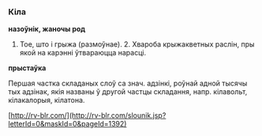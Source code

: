### Кіла
**назоўнік, жаночы род**

1. Тое, што і грыжа (размоўнае). 2. Хвароба крыжакветных раслін, пры якой на карэнні ўтвараюцца нарасці.

**прыстаўка**

Першая частка складаных слоў са знач. адзінкі, роўнай адной тысячы тых адзінак, якія названы ў другой частцы складання, напр. кілавольт, кілакалорыя, кілатона.

<a rel="author">[http://rv-blr.com/](http://rv-blr.com/slounik.jsp?letterId=0&maskId=0&pageId=1392)</a>
